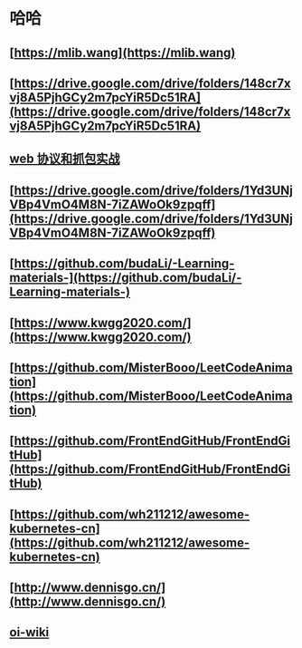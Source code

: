 # 哈哈

## [https://mlib.wang](https://mlib.wang)

## [https://drive.google.com/drive/folders/148cr7xvj8A5PjhGCy2m7pcYiR5Dc51RA](https://drive.google.com/drive/folders/148cr7xvj8A5PjhGCy2m7pcYiR5Dc51RA)

## [web 协议和抓包实战](https://drive.google.com/drive/folders/1g5xqW6L5fXZzjBkkwZ0QjWCyq5pm9DKA)

## [https://drive.google.com/drive/folders/1Yd3UNjVBp4VmO4M8N-7iZAWoOk9zpqff](https://drive.google.com/drive/folders/1Yd3UNjVBp4VmO4M8N-7iZAWoOk9zpqff)

## [https://github.com/budaLi/-Learning-materials-](https://github.com/budaLi/-Learning-materials-)

## [https://www.kwgg2020.com/](https://www.kwgg2020.com/)

## [https://github.com/MisterBooo/LeetCodeAnimation](https://github.com/MisterBooo/LeetCodeAnimation)

## [https://github.com/FrontEndGitHub/FrontEndGitHub](https://github.com/FrontEndGitHub/FrontEndGitHub)

## [https://github.com/wh211212/awesome-kubernetes-cn](https://github.com/wh211212/awesome-kubernetes-cn)

## [http://www.dennisgo.cn/](http://www.dennisgo.cn/)

## [oi-wiki](https://oi-wiki.org/ds/linked-list/)
